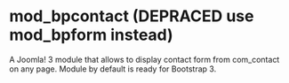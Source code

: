 # mod_bpcontact (DEPRACED use mod_bpform instead)
A Joomla! 3 module that allows to display contact form from com_contact on any page. Module by default is ready for Bootstrap 3.
